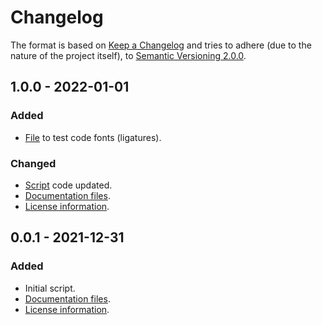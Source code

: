 # Changelog
The format is based on [Keep a Changelog](http://keepachangelog.com/en/1.0.0/) and tries to adhere (due to the nature of the project itself), to [Semantic Versioning 2.0.0](https://semver.org/spec/v2.0.0.html).
## 1.0.0 - 2022-01-01
### Added
- [File](TestCodeFonts.txt) to test code fonts (ligatures).
### Changed
- [Script](font-patcher-helper.py) code updated.
- [Documentation files](README.md).
- [License information](LICENSE.md).
## 0.0.1 - 2021-12-31
### Added
- Initial script.
- [Documentation files](README.md).
- [License information](LICENSE.md).